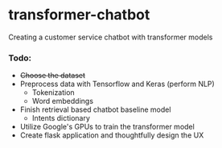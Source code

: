 # transformer-chatbot
Creating a customer service chatbot with transformer models

### Todo:
* ~~Choose the dataset~~
* Preprocess data with Tensorflow and Keras (perform NLP)
  * Tokenization
  * Word embeddings
* Finish retrieval based chatbot baseline model
  * Intents dictionary
* Utilize Google's GPUs to train the transformer model
* Create flask application and thoughtfully design the UX
